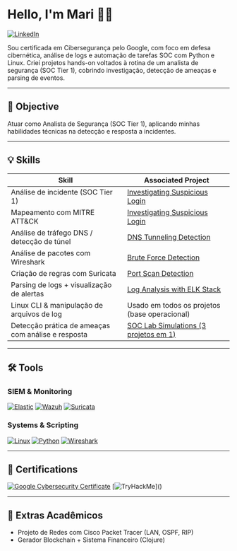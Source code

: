 # Hello, I'm Mari 👩‍💻  
[![LinkedIn](https://img.shields.io/badge/-LinkedIn-0072b1?&style=for-the-badge&logo=linkedin&logoColor=white)](https://www.linkedin.com/in/mariana-carneiro-573888254/)

Sou certificada em Cibersegurança pelo Google, com foco em defesa cibernética, análise de logs e automação de tarefas SOC com Python e Linux. Criei projetos hands-on voltados à rotina de um analista de segurança (SOC Tier 1), cobrindo investigação, detecção de ameaças e parsing de eventos.

---

## 🎯 Objective  
Atuar como Analista de Segurança (SOC Tier 1), aplicando minhas habilidades técnicas na detecção e resposta a incidentes.

---

## 💡 Skills

| Skill                                         | Associated Project                                                                                      |
|-----------------------------------------------|----------------------------------------------------------------------------------------------------------|
| Análise de incidente (SOC Tier 1)             | [Investigating Suspicious Login](https://github.com/mari-ww/incident-investigation-windows)         |
| Mapeamento com MITRE ATT&CK                   | [Investigating Suspicious Login](https://github.com/mari-ww/tryhackme-soc-windows-investigation)         |
| Análise de tráfego DNS / detecção de túnel    | [DNS Tunneling Detection](https://github.com/mari-ww/dns-tunneling-detection)                            |
| Análise de pacotes com Wireshark              | [Brute Force Detection](https://github.com/mari-ww/wireshark-brute-force)                                |
| Criação de regras com Suricata                | [Port Scan Detection](https://github.com/mari-ww/port-scan-suricata)                                     |
| Parsing de logs + visualização de alertas     | [Log Analysis with ELK Stack](https://github.com/mari-ww/log-analysis-elk-stack)                         |
| Linux CLI & manipulação de arquivos de log    | Usado em todos os projetos (base operacional)                                                            |
| Detecção prática de ameaças com análise e resposta | [SOC Lab Simulations (3 projetos em 1)](https://github.com/mari-ww/soc-lab-simulations)                  |                               |


---

## 🛠 Tools

### SIEM & Monitoring  
[![Elastic](https://img.shields.io/badge/-Elastic-005571?&style=for-the-badge&logo=Elastic&logoColor=white)]()
[![Wazuh](https://img.shields.io/badge/-Wazuh-026e00?&style=for-the-badge&logo=Wazuh&logoColor=white)]()
[![Suricata](https://img.shields.io/badge/-Suricata-f13c20?&style=for-the-badge&logoColor=white)]()

### Systems & Scripting  
[![Linux](https://img.shields.io/badge/-Linux-FCC624?&style=for-the-badge&logo=Linux&logoColor=black)]()
[![Python](https://img.shields.io/badge/-Python-3776AB?&style=for-the-badge&logo=Python&logoColor=white)]()
[![Wireshark](https://img.shields.io/badge/-Wireshark-1679A7?&style=for-the-badge&logo=Wireshark&logoColor=white)]()

---

## 📜 Certifications
[![Google Cybersecurity Certificate](https://img.shields.io/badge/-Google_Cybersecurity_Certificate-4285F4?&style=for-the-badge&logo=Google&logoColor=white)](https://www.credly.com/badges/b78574ac-fea8-49d8-9f44-3b60161ccc4c/print)
[![TryHackMe](https://img.shields.io/badge/-TryHackMe_(in_progress)-212C42?&style=for-the-badge&logo=TryHackMe&logoColor=white)]()

---

## 🚧 Extras Acadêmicos  
- Projeto de Redes com Cisco Packet Tracer (LAN, OSPF, RIP)  
- Gerador Blockchain + Sistema Financeiro (Clojure)  
